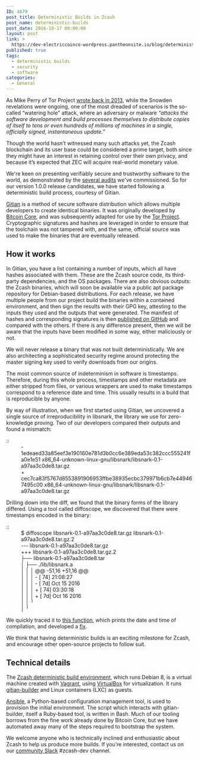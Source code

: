```yaml
---
ID: 4879
post_title: Deterministic Builds in Zcash
post_name: deterministic-builds
post_date: 2016-10-17 00:00:00
layout: post
link: >
  https://dev-electriccoinco-wordpress.pantheonsite.io/blog/deterministic-builds/
published: true
tags:
  - deterministic builds
  - security
  - software
categories:
  - General
---
```

<p>As Mike Perry of Tor Project <a class="reference external" href="https://blog.torproject.org/blog/deterministic-builds-part-one-cyberwar-and-global-compromise">wrote back in 2013</a>, while the Snowden revelations were ongoing, one of the most dreaded of scenarios is the so-called “watering hole" attack, where an adversary or malware <em>“attacks the software development and build processes themselves to distribute copies of itself to tens or even hundreds of millions of machines in a single, officially signed, instantaneous update.”</em></p>
<p>Though the world hasn’t witnessed many such attacks yet, the Zcash blockchain and its user base could be considered a prime target, both since they might have an interest in retaining control over their own privacy, and because it’s expected that ZEC will acquire real-world monetary value.</p>
<p>We're keen on presenting verifiably secure and trustworthy software to the world, as demonstrated by the <a class="reference external" href="/blog/auditing-zcash/">several audits</a> we've commissioned. So for our version 1.0.0 release candidates, we have started following a deterministic build process, courtesy of Gitian.</p>
<p><a class="reference external" href="https://gitian.org/">Gitian</a> is a method of secure software distribution which allows multiple developers to create identical binaries. It was originally developed by <a class="reference external" href="https://bitcoin.org/en/">Bitcoin Core</a>, and was subsequently adapted for use by the <a class="reference external" href="https://www.torproject.org/">Tor Project</a>. Cryptographic signatures and hashes are leveraged in order to ensure that the toolchain was not tampered with, and the same, official source was used to make the binaries that are eventually released.</p>
<h2>How it works</h2>
<p>In Gitian, you have a list containing a number of inputs, which all have hashes associated with them. These are the Zcash source code, its third-party dependencies, and the OS packages. There are also obvious outputs: the Zcash binaries, which will soon be available via a public apt package repository for Debian-based distributions. For each release, we have multiple people from our project build the binaries within a contained environment, and then sign the results with their GPG key, attesting to the inputs they used and the outputs that were generated. The manifest of hashes and corresponding signatures is then <a class="reference external" href="https://github.com/zcash/gitian.sigs">published on GitHub</a> and compared with the others. If there is any difference present, then we will be aware that the inputs have been modified in some way, either maliciously or not.</p>
<p>We will never release a binary that was not built deterministically. We are also architecting a sophisticated security regime around protecting the master signing key used to verify downloads from our origins.</p>
<p>The most common source of indeterminism in software is timestamps. Therefore, during this whole process, timestamps and other metadata are either stripped from files, or various wrappers are used to make timestamps correspond to a reference date and time. This usually results in a build that is reproducible by anyone.</p>
<p>By way of illustration, when we first started using Gitian, we uncovered a single source of irreproducibility in libsnark, the library we use for zero-knowledge proving. Two of our developers compared their outputs and found a mismatch:</p>
<dl class="docutils">
<dt>::</dt>
<dd>-    1edeaed33a85eef3e190160e781d3b0cc6e389eda53c382ccc555241fa0e1e51  x86_64-unknown-linux-gnu/libsnark/libsnark-0.1-a97aa3c0de8.tar.gz<br />
+    cec7ca83f5767d8553891906953ffbe38935ecbc379971b6cb7e449467495c00  x86_64-unknown-linux-gnu/libsnark/libsnark-0.1-a97aa3c0de8.tar.gz</dd>
</dl>
<p>Drilling down into the diff, we found that the binary forms of the library differed. Using a tool called diffoscope, we discovered that there were timestamps encoded in the binary:</p>
<dl class="docutils">
<dt>::</dt>
<dd>$ diffoscope libsnark-0.1-a97aa3c0de8.tar.gz libsnark-0.1-a97aa3c0de8.tar.gz.2<br />
--- libsnark-0.1-a97aa3c0de8.tar.gz<br />
+++ libsnark-0.1-a97aa3c0de8.tar.gz.2<br />
├── libsnark-0.1-a97aa3c0de8.tar<br />
│   ├── ./lib/libsnark.a<br />
│   │   │ @@ -51,16 +51,16 @@<br />
│   │   │ -  [    74]  21:08:27<br />
│   │   │ -  [    7d]  Oct 15 2016<br />
│   │   │ +  [    74]  03:30:18<br />
│   │   │ +  [    7d]  Oct 16 2016<br />
│   │   ╵<br />
│   ╵</dd>
</dl>
<p>We quickly traced it to <a class="reference external" href="https://github.com/scipr-lab/libsnark/blob/master/src/common/profiling.cpp#L346-L351">this function</a>, which prints the date and time of compilation, and developed a <a class="reference external" href="https://github.com/zcash/libsnark/pull/7">fix</a>.</p>
<p>We think that having deterministic builds is an exciting milestone for Zcash, and encourage other open-source projects to follow suit.</p>
<h2>Technical details</h2>
<p>The <a class="reference external" href="https://github.com/zcash/zcash-gitian">Zcash deterministic build environment</a>, which runs Debian 8, is a virtual machine created with <a class="reference external" href="https://www.vagrantup.com/">Vagrant</a>, using <a class="reference external" href="https://www.virtualbox.org/">VirtualBox</a> for virtualization. It runs <a class="reference external" href="https://github.com/devrandom/gitian-builder">gitian-builder</a> and Linux containers (LXC) as guests.</p>
<p><a class="reference external" href="https://docs.ansible.com/ansible/index.html">Ansible</a>, a Python-based configuration management tool, is used to provision the initial environment. The script which interacts with gitian-builder, itself a Ruby-based tool, is written in Bash. Much of our tooling borrows from the fine work already done by Bitcoin Core, but we have automated away many of the steps required to bootstrap the system.</p>
<p>We welcome anyone who is technically inclined and enthusiastic about Zcash to help us produce more builds. If you’re interested, contact us on our <a class="reference external" href="https://inviteme.z.cash/">community Slack</a> #zcash-dev channel.</p>
